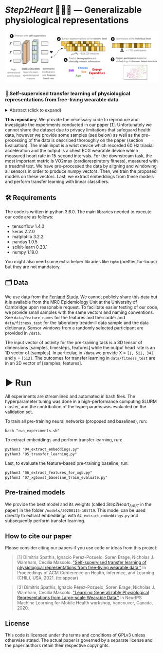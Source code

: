 # _Step2Heart_ 🏃‍♂️🤍 — Generalizable physiological representations
![header image](https://github.com/sdimi/Step2heart/blob/main/data/architecture_overview.png)


### 📖 Self-supervised transfer learning of physiological representations from free-living wearable data

<details><summary>Abstract (click to expand)</summary>
<p>

Wearable devices such as smartwatches are becoming increasingly popular tools for objectively monitoring physical activity in free-living conditions. To date, research has primarily focused on the purely supervised task of human activity recognition, demonstrating limited success in inferring high-level health outcomes from low-level signals. Here, we present a novel self-supervised representation learning method using activity and heart rate (HR) signals without semantic labels. With a deep neural network, we set HR responses as the supervisory signal for the activity data, leveraging their underlying physiological relationship. In addition, we propose a custom quantile loss function that accounts for the long-tailed HR distribution present in the general population.

We evaluate our model in the largest free-living combined-sensing dataset (comprising >280k hours of wrist accelerometer & wearable ECG data). Our contributions are two-fold: i) the pre-training task creates a model that can accurately forecast HR based only on cheap activity sensors, and ii) we leverage the information captured through this task by proposing a simple method to aggregate the learnt latent representations (embeddings) from the window-level to user-level. Notably, we show that the embeddings can generalize in various downstream tasks through transfer learning with linear classifiers, capturing physiologically meaningful, personalized information. For instance, they can be used to predict variables associated with individuals’ health, fitness and demographic characteristics (AUC >70), outperforming unsupervised autoencoders and common bio-markers. Overall, we propose the first multimodal self-supervised method for behavioral and physiological data with implications for large-scale health and lifestyle monitoring.

</p>
</details>

**This repository**. We provide the necessary code to reproduce and investigate the experiments conducted in our paper [1]. Unfortunately we cannot share the dataset due to privacy limitations that safeguard health data, however we provide some samples (see below) as well as the pre-processing of the data is described thoroughly on the paper (section Evaluation). The main input is a wrist device which recorded 60 Hz triaxial acceleration and the output is a chest ECG wearable device which measured heart rate in 15-second intervals. For the downstream task, the most important metric is VO2max (cardiorespiratory fitness), measured with a treadmil test. We have pre-processed the data by aligning and windowing all sensors in order to produce numpy vectors. Then, we train the proposed models on these vectors. Last, we extract embeddings from these models and perform transfer learning with linear classifiers.

## 🛠️ Requirements
The code is written in python 3.6.0. The main libraries needed to execute our code are as follows:

 - tensorflow 1.4.0
 - keras 2.2.0
 - matplotlib 3.2.2
 - pandas 1.0.5
 - scikit-learn 0.23.1
 - numpy 1.19.0
 
You might also need some extra helper libraries like `tqdm` (prettier for-loops) but they are not mandatory.

## 🗂️ Data 
We use data from the [Fenland Study](https://www.mrc-epid.cam.ac.uk/research/studies/fenland/). We cannot publicly share this data but it is available from the MRC Epidemiology Unit at the University of Cambridge upon reasonable request. To facilitate easier testing of our code, we provide small samples with the same vectors and naming conventions. See ``data/feature_names`` for the features and their order and ``data/fitness_test`` for the laboratory treadmill data sample and the data dictionary. Sensor windows from a randomly selected participant are provided in ``/data``.

The input vector of activity for the pre-training task is a 3D tensor of dimensions [samples, timesteps, features] while the output heart rate is an 1D vector of [samples]. In particular, in ``/data`` we provide X = ``[1, 512, 34]`` and y = ``[512]``. The outcomes for transfer learning in ``data/fitness_test`` are in an 2D vector of [samples, features].

 
# ▶️ Run
All experiments are streamlined and automated in bash files. The hyperparameter tuning was done in a high-performance computing SLURM cluster, and the contribution of the hyperparams was evaluated on the validation set. 

To train all pre-training neural networks (proposed and baselines), run:

    bash "run_experiments.sh"

To extract embeddings and perform transfer learning, run: 

    python3 "04_extract_embeddings.py"
    python3 "05_transfer_learning.py"

Last, to evaluate the feature-based pre-training baseline, run:

    python3 "06_extract_features_for_xgb.py"
    python3 "07_xgboost_baseline_train_evaluate.py"


## Pre-trained models

We provide the best model and its weights (called _Step2Heart<sub>A/R/T</sub>_ in the paper) in the folder ``/models/20200115-105719``. This model can be used directly to extract embeddings with ``04_extract_embeddings.py`` and subsequently perform transfer learning. 

## How to cite our paper 

Please consider citing our papers if you use code or ideas from this project:

> [1]  Dimitris Spathis, Ignacio Perez-Pozuelo, Soren Brage, Nicholas J. Wareham, Cecilia Mascolo. ["Self-supervised transfer learning of physiological representations from free-living wearable data."](https://arxiv.org/abs/2011.12121) In Proceedings of ACM Conference on Health, Inference, and Learning (CHIL), USA, 2021. (to appear)

> [2] Dimitris Spathis, Ignacio Perez-Pozuelo, Soren Brage, Nicholas J. Wareham, Cecilia Mascolo. ["Learning Generalizable Physiological Representations from Large-scale Wearable Data."](https://arxiv.org/pdf/2011.04601.pdf) In NeurIPS Machine Learning for Mobile Health workshop, Vancouver, Canada, 2020.

## License

This code is licensed under the terms and conditions of GPLv3 unless otherwise stated. The actual paper is governed by a separate license and the paper authors retain their respective copyrights.




